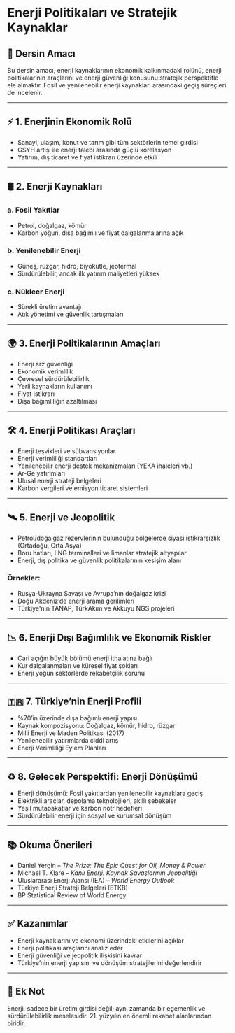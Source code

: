 # Enerji Politikaları ve Stratejik Kaynaklar

## 🎯 Dersin Amacı

Bu dersin amacı, enerji kaynaklarının ekonomik kalkınmadaki rolünü, enerji politikalarının araçlarını ve enerji güvenliği konusunu stratejik perspektifle ele almaktır. Fosil ve yenilenebilir enerji kaynakları arasındaki geçiş süreçleri de incelenir.

---

## ⚡ 1. Enerjinin Ekonomik Rolü

- Sanayi, ulaşım, konut ve tarım gibi tüm sektörlerin temel girdisi
- GSYH artışı ile enerji talebi arasında güçlü korelasyon
- Yatırım, dış ticaret ve fiyat istikrarı üzerinde etkili

---

## 🛢️ 2. Enerji Kaynakları

### a. Fosil Yakıtlar

- Petrol, doğalgaz, kömür
- Karbon yoğun, dışa bağımlı ve fiyat dalgalanmalarına açık

### b. Yenilenebilir Enerji

- Güneş, rüzgar, hidro, biyokütle, jeotermal
- Sürdürülebilir, ancak ilk yatırım maliyetleri yüksek

### c. Nükleer Enerji

- Sürekli üretim avantajı
- Atık yönetimi ve güvenlik tartışmaları

---

## 🌍 3. Enerji Politikalarının Amaçları

- Enerji arz güvenliği
- Ekonomik verimlilik
- Çevresel sürdürülebilirlik
- Yerli kaynakların kullanımı
- Fiyat istikrarı
- Dışa bağımlılığın azaltılması

---

## 🛠️ 4. Enerji Politikası Araçları

- Enerji teşvikleri ve sübvansiyonlar
- Enerji verimliliği standartları
- Yenilenebilir enerji destek mekanizmaları (YEKA ihaleleri vb.)
- Ar-Ge yatırımları
- Ulusal enerji strateji belgeleri
- Karbon vergileri ve emisyon ticaret sistemleri

---

## 🛰️ 5. Enerji ve Jeopolitik

- Petrol/doğalgaz rezervlerinin bulunduğu bölgelerde siyasi istikrarsızlık (Ortadoğu, Orta Asya)
- Boru hatları, LNG terminalleri ve limanlar stratejik altyapılar
- Enerji, dış politika ve güvenlik politikalarının kesişim alanı

### Örnekler:

- Rusya-Ukrayna Savaşı ve Avrupa’nın doğalgaz krizi
- Doğu Akdeniz’de enerji arama gerilimleri
- Türkiye'nin TANAP, TürkAkım ve Akkuyu NGS projeleri

---

## 📉 6. Enerji Dışı Bağımlılık ve Ekonomik Riskler

- Cari açığın büyük bölümü enerji ithalatına bağlı
- Kur dalgalanmaları ve küresel fiyat şokları
- Enerji yoğun sektörlerde rekabetçilik sorunu

---

## 🇹🇷 7. Türkiye’nin Enerji Profili

- %70’in üzerinde dışa bağımlı enerji yapısı
- Kaynak kompozisyonu: Doğalgaz, kömür, hidro, rüzgar
- Milli Enerji ve Maden Politikası (2017)
- Yenilenebilir yatırımlarda ciddi artış
- Enerji Verimliliği Eylem Planları

---

## ♻️ 8. Gelecek Perspektifi: Enerji Dönüşümü

- Enerji dönüşümü: Fosil yakıtlardan yenilenebilir kaynaklara geçiş
- Elektrikli araçlar, depolama teknolojileri, akıllı şebekeler
- Yeşil mutabakatlar ve karbon nötr hedefleri
- Sürdürülebilir enerji için sosyal ve kurumsal dönüşüm

---

## 📚 Okuma Önerileri

- Daniel Yergin – _The Prize: The Epic Quest for Oil, Money & Power_
- Michael T. Klare – _Kanlı Enerji: Kaynak Savaşlarının Jeopolitiği_
- Uluslararası Enerji Ajansı (IEA) – _World Energy Outlook_
- Türkiye Enerji Strateji Belgeleri (ETKB)
- BP Statistical Review of World Energy

---

## ✅ Kazanımlar

- Enerji kaynaklarını ve ekonomi üzerindeki etkilerini açıklar
- Enerji politikası araçlarını analiz eder
- Enerji güvenliği ve jeopolitik ilişkisini kavrar
- Türkiye’nin enerji yapısını ve dönüşüm stratejilerini değerlendirir

---

## 📌 Ek Not

Enerji, sadece bir üretim girdisi değil; aynı zamanda bir egemenlik ve sürdürülebilirlik meselesidir. 21. yüzyılın en önemli rekabet alanlarından biridir.
